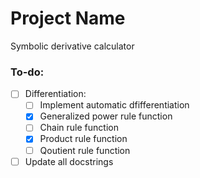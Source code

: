 # Project Name
Symbolic derivative calculator

### To-do:
- [ ] Differentiation:
  - [ ] Implement automatic dfifferentiation
  - [x] Generalized power rule function
  - [ ] Chain rule function
  - [x] Product rule function
  - [ ] Qoutient rule function
- [ ] Update all docstrings